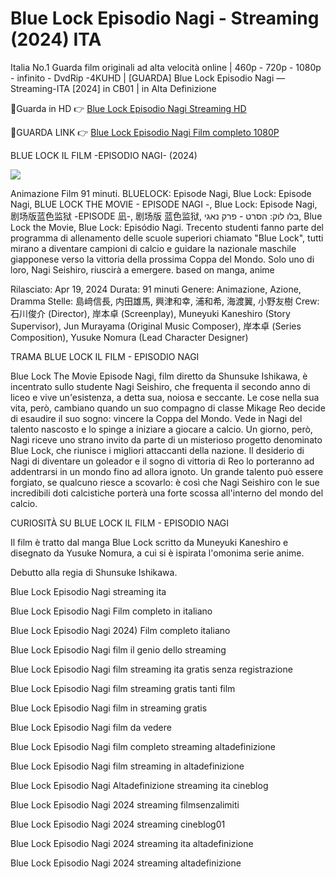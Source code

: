# Blue Lock Episodio Nagi - Streaming (2024) ITA

Italia No.1 Guarda film originali ad alta velocità online | 460p - 720p - 1080p - infinito - DvdRip -4KUHD | [GUARDA] Blue Lock Episodio Nagi — Streaming-ITA [2024] in CB01 | in Alta Definizione

🔴Guarda in HD 👉 [Blue Lock Episodio Nagi Streaming HD](https://cutt.ly/Kejbx1Fm)

🔴GUARDA LINK  👉 [Blue Lock Episodio Nagi Film completo 1080P](https://mejor.estrenose.com/it/movie/1104844/blue-lock-the-episodio-nagi)

BLUE LOCK IL FILM -EPISODIO NAGI- (2024)

<img src="https://pad.mymovies.it/filmclub/2024/04/287/coverlg_home.jpg">

Animazione Film 91 minuti. BLUELOCK: Episode Nagi, Blue Lock: Episode Nagi, BLUE LOCK THE MOVIE - EPISODE NAGI -, Blue Lock: Episode Nagi, 剧场版蓝色监狱 -EPISODE 凪-, 剧场版 蓝色监狱, בלו לוק: הסרט - פרק נאגי, Blue Lock the Movie, Blue Lock: Episódio Nagi. Trecento studenti fanno parte del programma di allenamento delle scuole superiori chiamato "Blue Lock", tutti mirano a diventare campioni di calcio e guidare la nazionale maschile giapponese verso la vittoria della prossima Coppa del Mondo. Solo uno di loro, Nagi Seishiro, riuscirà a emergere. based on manga, anime

Rilasciato: Apr 19, 2024
Durata: 91 minuti
Genere: Animazione, Azione, Dramma
Stelle: 島﨑信長, 内田雄馬, 興津和幸, 浦和希, 海渡翼, 小野友樹
Crew: 石川俊介 (Director), 岸本卓 (Screenplay), Muneyuki Kaneshiro (Story Supervisor), Jun Murayama (Original Music Composer), 岸本卓 (Series Composition), Yusuke Nomura (Lead Character Designer)

TRAMA BLUE LOCK IL FILM - EPISODIO NAGI

Blue Lock The Movie Episode Nagi, film diretto da Shunsuke Ishikawa, è incentrato sullo studente Nagi Seishiro, che frequenta il secondo anno di liceo e vive un'esistenza, a detta sua, noiosa e seccante. Le cose nella sua vita, però, cambiano quando un suo compagno di classe Mikage Reo decide di esaudire il suo sogno: vincere la Coppa del Mondo. Vede in Nagi del talento nascosto e lo spinge a iniziare a giocare a calcio.
Un giorno, però, Nagi riceve uno strano invito da parte di un misterioso progetto denominato Blue Lock, che riunisce i migliori attaccanti della nazione. Il desiderio di Nagi di diventare un goleador e il sogno di vittoria di Reo lo porteranno ad addentrarsi in un mondo fino ad allora ignoto.
Un grande talento può essere forgiato, se qualcuno riesce a scovarlo: è così che Nagi Seishiro con le sue incredibili doti calcistiche porterà una forte scossa all'interno del mondo del calcio.

CURIOSITÀ SU BLUE LOCK IL FILM - EPISODIO NAGI

Il film è tratto dal manga Blue Lock scritto da Muneyuki Kaneshiro e disegnato da Yusuke Nomura, a cui si è ispirata l'omonima serie anime.

Debutto alla regia di Shunsuke Ishikawa.

Blue Lock Episodio Nagi streaming ita 

Blue Lock Episodio Nagi Film completo in italiano 

Blue Lock Episodio Nagi 2024) Film completo italiano

Blue Lock Episodio Nagi film il genio dello streaming

Blue Lock Episodio Nagi film streaming ita gratis senza registrazione

Blue Lock Episodio Nagi film streaming gratis tanti film

Blue Lock Episodio Nagi film in streaming gratis

Blue Lock Episodio Nagi film da vedere

Blue Lock Episodio Nagi film completo streaming altadefinizione

Blue Lock Episodio Nagi film streaming in altadefinizione

Blue Lock Episodio Nagi Altadefinizione streaming ita cineblog

Blue Lock Episodio Nagi 2024 streaming filmsenzalimiti

Blue Lock Episodio Nagi 2024 streaming cineblog01

Blue Lock Episodio Nagi 2024 streaming ita altadefinizione

Blue Lock Episodio Nagi 2024 streaming altadefinizione
